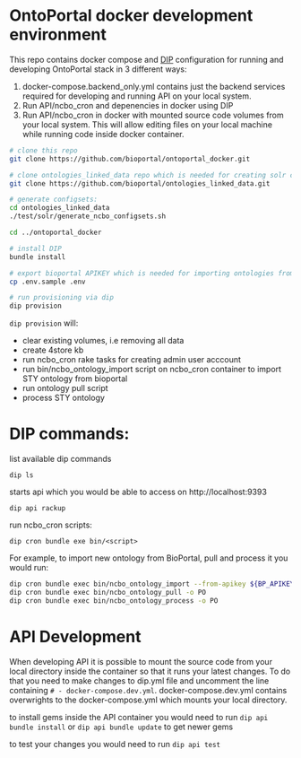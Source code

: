 # OntoPortal docker development environment

This repo contains docker compose and [DIP](https://github.com/bibendi/dip) configuration for running and
developing OntoPortal stack in 3 different ways:

1. docker-compose.backend_only.yml contains just the backend services required for developing and running API on your local system.
2. Run API/ncbo_cron and depenencies in docker using DIP
3. Run API/ncbo_cron in docker with mounted source code volumes from your local system. This will allow editing files on your local machine while running code inside docker container. 


```sh
# clone this repo
git clone https://github.com/bioportal/ontoportal_docker.git

# clone ontologies_linked_data repo which is needed for creating solr configsets
git clone https://github.com/bioportal/ontologies_linked_data.git

# generate configsets:
cd ontologies_linked_data
./test/solr/generate_ncbo_configsets.sh

cd ../ontoportal_docker

# install DIP
bundle install

# export bioportal APIKEY which is needed for importing ontologies from bioportal when provisioning
cp .env.sample .env

# run provisioning via dip 
dip provision
```

`dip provision` will:
- clear existing volumes, i.e removing all data
- create 4store kb
- run ncbo_cron rake tasks for creating admin user acccount
- run bin/ncbo_ontology_import script on ncbo_cron container to import STY
    ontology from bioportal
- run ontology pull script
- process STY ontology

# DIP commands:

list available dip commands

`dip ls`

starts api which you would be able to access on http://localhost:9393

`dip api rackup` 

run ncbo_cron scripts:

`dip cron bundle exe bin/<script>`

For example, to import new ontology from BioPortal, pull and process it you would run:
```sh
dip cron bundle exec bin/ncbo_ontology_import --from-apikey ${BP_APIKEY} -o PO --from https://data.bioontology.org --admin-user admin
dip cron bundle exec bin/ncbo_ontology_pull -o PO
dip cron bundle exec bin/ncbo_ontology_process -o PO
```

# API Development

When developing API it is possible to mount the source code from your local directory inside the container so that it runs your latest changes. To do that you need to make changes to dip.yml file and uncomment the line containing `# - docker-compose.dev.yml`.  docker-compose.dev.yml contains overwrights to the docker-compose.yml which mounts your local directory.

to install gems inside the API container you would need to run `dip api bundle install` or `dip api bundle update` to get newer gems

to test your changes you would need to run `dip api test`

